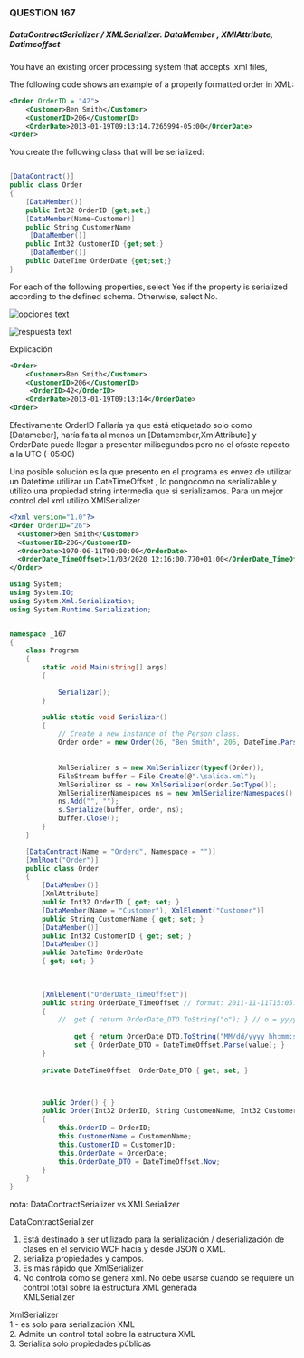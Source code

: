 ### QUESTION 167 

##### DataContractSerializer / XMLSerializer. DataMember , XMlAttribute, Datimeoffset

You have an existing order processing system that accepts .xml files,

The following code shows an example of a properly formatted order in XML: 



```xml
<Order OrderID = "42">
    <Customer>Ben Smith</Customer>
    <CustomerID>206</CustomerID>
    <OrderDate>2013-01-19T09:13:14.7265994-05:00</OrderDate>
<Order>
````

You create the following class that will be serialized:

```c#

[DataContract()]
public class Order
{
    [DataMember()]
    public Int32 OrderID {get;set;}
    [DataMember(Name=Customer)]
    public String CustomerName
     [DataMember()]
    public Int32 CustomerID {get;set;}
     [DataMember()]
    public DateTime OrderDate {get;set;}
}
`````

For each of the following properties, select Yes if the property is serialized according to the defined schema.
Otherwise, select No.

![opciones text](opciones.PNG)

 



![respuesta text](respuesta.PNG)


Explicación
````xml
<Order>
    <Customer>Ben Smith</Customer>
    <CustomerID>206</CustomerID>
     <OrderID>42</OrderID>
    <OrderDate>2013-01-19T09:13:14</OrderDate>
<Order>
````

Efectivamente OrderID Fallaría ya que está etiquetado solo como [Datameber], haría falta al menos un [Datamember,XmlAttribute] y OrderDate puede llegar a presentar milisegundos pero no el ofsste repecto a la UTC (-05:00)




Una posible solución es la que presento en el programa es envez de utilizar un Datetime utilizar un DateTimeOffset , lo pongocomo no serializable y utilizo una propiedad string intermedia que si serializamos. Para un mejor control del xml utilizo XMlSerializer
````xml
<?xml version="1.0"?>
<Order OrderID="26">
  <Customer>Ben Smith</Customer>
  <CustomerID>206</CustomerID>
  <OrderDate>1970-06-11T00:00:00</OrderDate>
  <OrderDate_TimeOffset>11/03/2020 12:16:00.770+01:00</OrderDate_TimeOffset>
</Order>
````

```c#
using System;
using System.IO;
using System.Xml.Serialization;
using System.Runtime.Serialization;


namespace _167
{
    class Program
    {
        static void Main(string[] args)
        {

            Serializar();
        }

        public static void Serializar()
        {
            // Create a new instance of the Person class.
            Order order = new Order(26, "Ben Smith", 206, DateTime.Parse("1970-06-11"));
            
            
            XmlSerializer s = new XmlSerializer(typeof(Order));
            FileStream buffer = File.Create(@".\salida.xml");
            XmlSerializer ss = new XmlSerializer(order.GetType());
            XmlSerializerNamespaces ns = new XmlSerializerNamespaces();
            ns.Add("", "");
            s.Serialize(buffer, order, ns);
            buffer.Close();
        }
    }

    [DataContract(Name = "Orderd", Namespace = "")]
    [XmlRoot("Order")]
    public class Order
    {
        [DataMember()]
        [XmlAttribute]
        public Int32 OrderID { get; set; }
        [DataMember(Name = "Customer"), XmlElement("Customer")]
        public String CustomerName { get; set; }
        [DataMember()]
        public Int32 CustomerID { get; set; }
        [DataMember()]
        public DateTime OrderDate 
        { get; set; }
 
  

        [XmlElement("OrderDate_TimeOffset")]
        public string OrderDate_TimeOffset // format: 2011-11-11T15:05:46.4733406+01:00
        {
            //  get { return OrderDate_DTO.ToString("o"); } // o = yyyy-MM-ddTHH:mm:ss.fffffffzzz
            
                get { return OrderDate_DTO.ToString("MM/dd/yyyy hh:mm:ss.fffK");}
                set { OrderDate_DTO = DateTimeOffset.Parse(value); } 
        }
      
        private DateTimeOffset  OrderDate_DTO { get; set; }



        public Order() { }
        public Order(Int32 OrderID, String CustomenName, Int32 CustomerID, DateTime OrderDate)
        {
            this.OrderID = OrderID;
            this.CustomerName = CustomenName;
            this.CustomerID = CustomerID;
            this.OrderDate = OrderDate;
            this.OrderDate_DTO = DateTimeOffset.Now;
        }
    }
}
```` 



nota: DataContractSerializer vs XMLSerializer

DataContractSerializer

1. Está destinado a ser utilizado para la serialización / deserialización de clases en el servicio WCF hacia y desde JSON o XML.  
2. serializa propiedades y campos.  
3. Es más rápido que XmlSerializer  
4. No controla cómo se genera xml. No debe usarse cuando se requiere un control total sobre la estructura XML generada  
XMLSerializer  

XmlSerializer    
1.- es solo para serialización XML  
2. Admite un control total sobre la estructura XML  
3. Serializa solo propiedades públicas  

